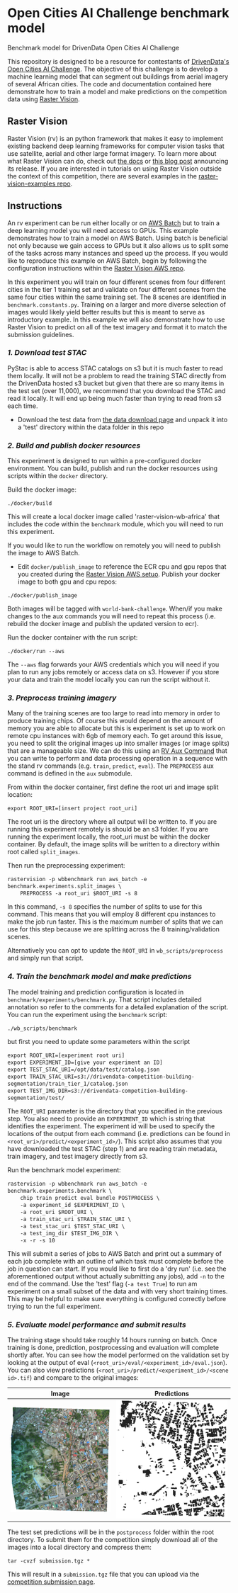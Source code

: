 # Open Cities AI Challenge benchmark model
Benchmark model for DrivenData Open Cities AI Challenge

This repository is designed to be a resource for contestants of [DrivenData's Open Cities AI Challenge](https://www.drivendata.org/competitions/60/building-segmentation-disaster-resilience/page/150/). The objective of this challenge is to develop a machine learning model that can segment out buildings from aerial imagery of several African cities. The code and documentation contained here demonstrate how to train a model and make predictions on the competition data using [Raster Vision](https://rastervision.io/).

## Raster Vision
Raster Vision (rv) is an python framework that makes it easy to implement existing backend deep learning frameworks for computer vision tasks that use satellite, aerial and other large format imagery. To learn more about what Raster Vision can do, check out [the docs](https://docs.rastervision.io/en/0.9/) or [this blog post](https://www.azavea.com/blog/2018/10/18/raster-vision-release/) announcing its release. If you are interested in tutorials on using Raster Vision outside the context of this competition, there are several examples in the [raster-vision-examples repo](https://github.com/azavea/raster-vision-examples).

## Instructions

An rv experiment can be run either locally or on [AWS Batch](https://aws.amazon.com/batch/) but to train a deep learning model you will need access to GPUs. This example demonstrates how to train a model on AWS Batch. Using batch is beneficial not only because we gain access to GPUs but it also allows us to split some of the tasks across many instances and speed up the process. If you would like to reproduce this example on AWS Batch, begin by following the configuration instructions within the [Raster Vision AWS repo](https://github.com/azavea/raster-vision-aws).

In this experiment you will train on four different scenes from four different cities in the tier 1 training set and validate on four different scenes from the same four cities within the same training set. The 8 scenes are identified in `benchmark.constants.py`. Training on a larger and more diverse selection of images would likely yield better results but this is meant to serve as introductory example. In this example we will also demonstrate how to use Raster Vision to predict on all of the test imagery and format it to match the submission guidelines. 

### *1. Download test STAC*
PyStac is able to access STAC catalogs on s3 but it is much faster to read them locally. It will not be a problem to read the training STAC directly from the DrivenData hosted s3 bucket but given that there are so many items in the test set (over 11,000), we recommend that you download the STAC and read it locally. It will end up being much faster than trying to read from s3 each time. 

- Download the test data from [the data download page](https://www.drivendata.org/competitions/60/building-segmentation-disaster-resilience/data/) and unpack it into a 'test' directory within the data folder in this repo

### *2. Build and publish docker resources*
This experiment is designed to run within a pre-configured docker environment. You can build, publish and run the docker resources using scripts within the `docker` directory.

Build the docker image:
```
./docker/build
```
This will create a local docker image called 'raster-vision-wb-africa' that includes the code within the `benchmark` module, which you will need to run this experiment. 

If you would like to run the workflow on remotely you will need to publish the image to AWS Batch. 
- Edit `docker/publish_image` to reference the ECR cpu and gpu repos that you created during the [Raster Vision AWS setuo](https://github.com/azavea/raster-vision-aws#raster-vision-aws-batch-runner-setup).
Publish your docker image to both gpu and cpu repos:
```
./docker/publish_image
```
Both images will be tagged with `world-bank-challenge`. When/if you make changes to the aux commands you will need to repeat this process (i.e. rebuild the docker image and publish the updated version to ecr).

Run the docker container with the run script:
```
./docker/run --aws
```
The `--aws` flag forwards your AWS credentials which you will need if you plan to run any jobs remotely or access data on s3. However if you store your data and train the model locally you can run the script without it.

### *3. Preprocess training imagery*
Many of the training scenes are too large to read into memory in order to produce training chips. Of course this would depend on the amount of memory you are able to allocate but this is experiment is set up to work on remote cpu instances with 6gb of memory each. To get around this issue, you need to split the original images up into smaller images (or image splits) that are a manageable size. We can do this using an [RV Aux Command](https://docs.rastervision.io/en/0.10/commands.html#auxiliary-aux-commands) that you can write to perform and data processing operation in a sequence with the stand rv commands (e.g. `train`, `predict`, `eval`). The `PREPROCESS` aux command is defined in the `aux` submodule. 

From within the docker container, first define the root uri and image split location:
```
export ROOT_URI=[insert project root_uri]
```
The root uri is the directory where all output will be written to. If you are running this experiment remotely is should be an s3 folder. If you are running the experiment locally, the root_uri must be within the docker container. By default, the image splits will be written to a directory within root called `split_images`.

Then run the preprocessing experiment:
```
rastervision -p wbbenchmark run aws_batch -e benchmark.experiments.split_images \
    PREPROCESS -a root_uri $ROOT_URI -s 8
```
In this command, `-s 8` specifies the number of splits to use for this command. This means that you will employ 8 different cpu instances to make the job run faster. This is the maximum number of splits that we can use for this step because we are splitting across the 8 training/validation scenes.

Alternatively you can opt to update the `ROOT_URI` in `wb_scripts/preprocess` and simply run that script.

### *4. Train the benchmark model and make predictions*
The model training and prediction configuration is located in `benchmark/experiments/benchmark.py`. That script includes detailed annotation so refer to the comments for a detailed explanation of the script. You can run the experiment using the `benchmark` script:
```
./wb_scripts/benchmark
```
but first you need to update some parameters within the script
```
export ROOT_URI=[experiment root uri]
export EXPERIMENT_ID=[give your experiment an ID]
export TEST_STAC_URI=/opt/data/test/catalog.json
export TRAIN_STAC_URI=s3://drivendata-competition-building-segmentation/train_tier_1/catalog.json
export TEST_IMG_DIR=s3://drivendata-competition-building-segmentation/test/
```
The `ROOT_URI` parameter is the directory that you specified in the previous step. You also need to provide an `EXPERIMENT_ID` which is string that identifies the experiment. The experiment id will be used to specify the locations of the output from each command (i.e. predictions can be found in `<root_uri>/predict/<experiment_id>/`). This script also assumes that you have downloaded the test STAC (step 1) and are reading train metadata, train imagery, and test imagery directly from s3.

Run the benchmark model experiment:
```
rastervision -p wbbenchmark run aws_batch -e benchmark.experiments.benchmark \
    chip train predict eval bundle POSTPROCESS \
    -a experiment_id $EXPERIMENT_ID \
    -a root_uri $ROOT_URI \
    -a train_stac_uri $TRAIN_STAC_URI \
    -a test_stac_uri $TEST_STAC_URI \
    -a test_img_dir $TEST_IMG_DIR \
    -x -r -s 10
```
This will submit a series of jobs to AWS Batch and print out a summary of each job complete with an outline of which task must complete before the job in question can start. If you would like to first do a 'dry run' (i.e. see the aforementioned output without actually submitting any jobs), add `-n` to the end of the command. Use the 'test' flag (`-a test True`) to run am experiment on a small subset of the data and with very short training times. This may be helpful to make sure everything is configured correctly before trying to run the full experiment.

### *5. Evaluate model performance and submit results*
The training stage should take roughly 14 hours running on batch. Once training is done, prediction, postprocessing and evaluation will complete shortly after. You can see how the model performed on the validation set by looking at the output of eval (`<root_uri>/eval/<experiment_id>/eval.json`). You can also view predictions (`<root_uri>/predict/<experiment_id>/<scene id>.tif`) and compare to the original images:

Image             |  Predictions
:-------------------------:|:-------------------------:
![](img/image.png)  |  ![](img/preds.png)

The test set predictions will be in the `postprocess` folder within the root directory. To submit them for the competition simply download all of the images into a local directory and compress them:
```
tar -cvzf submission.tgz *
```
This will result in a `submission.tgz` file that you can upload via the [competition submission page](https://www.drivendata.org/competitions/60/building-segmentation-disaster-resilience/submissions/).